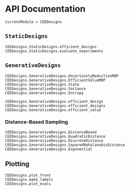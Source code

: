 # API Documentation

```@meta
CurrentModule = CEEDesigns
```

## `StaticDesigns`

```@docs
CEEDesigns.StaticDesigns.efficient_designs
CEEDesigns.StaticDesigns.evaluate_experiments
```

## `GenerativeDesigns`

```@docs
CEEDesigns.GenerativeDesigns.UncertaintyReductionMDP
CEEDesigns.GenerativeDesigns.EfficientValueMDP
CEEDesigns.GenerativeDesigns.State
CEEDesigns.GenerativeDesigns.Variance
CEEDesigns.GenerativeDesigns.Entropy
```

```@docs
CEEDesigns.GenerativeDesigns.efficient_design
CEEDesigns.GenerativeDesigns.efficient_designs
CEEDesigns.GenerativeDesigns.efficient_value
```

### Distance-Based Sampling

```@docs
CEEDesigns.GenerativeDesigns.DistanceBased
CEEDesigns.GenerativeDesigns.QuadraticDistance
CEEDesigns.GenerativeDesigns.DiscreteDistance
CEEDesigns.GenerativeDesigns.SquaredMahalanobisDistance
CEEDesigns.GenerativeDesigns.Exponential
```

## Plotting

```@docs
CEEDesigns.plot_front
CEEDesigns.make_labels
CEEDesigns.plot_evals
```